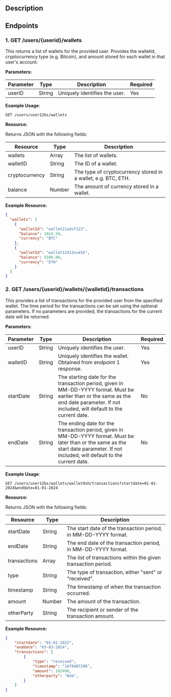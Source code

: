 ## Description

## Endpoints

### 1. GET /users/{userid}/wallets

This returns a list of wallets for the provided user. Provides the walletid, cryptocurrency type (e.g. Bitcoin), and amount stored for each wallet in that user's account.

**Parameters:**

| Parameter | Type   | Description                          | Required |
|-----------|--------|--------------------------------------|----------|
| userID    | String | Uniquely identifies the user.        | Yes      |


**Example Usage**:
```
GET /users/user12bs/wallets
```

**Resource:**

Returns JSON with the following fields:

| Resource       | Type   | Description          |
|----------------|--------|----------------------|
| wallets        | Array  | The list of wallets. |
| walletID       | String | The ID of a wallet.  |
| cryptocurrency | String | The type of cryptocurrency stored in a wallet, e.g. BTC, ETH. |
| balance        | Number | The amount of currency stored in a wallet. |

**Example Resource:**
```json
{
  "wallets": [
    {
      "walletId": "wallet21adsf123",
      "balance": 1024.50,
      "currency": "BTC"
    },
    {
      "walletId": "wallet12412nu456",
      "balance": 5500.00,
      "currency": "ETH"
    }
  ]
}
```

### 2. GET /users/{userid}/wallets/{walletid}/transactions

This provides a list of transactions for the provided user from the specified wallet. The time period for the transactions can be set using the optional parameters. If no parameters are provided, the transactions for the current date will be returned.

**Parameters**:

| Parameter | Type   | Description                          | Required |
|-----------|--------|--------------------------------------|----------|
| userID    | String | Uniquely identifies the user.        | Yes      |
| walletID  | String | Uniquely identifies the wallet. Obtained from endpoint 1 response. | Yes |
| startDate | String | The starting date for the transaction period, given in MM-DD-YYYY format. Must be earlier than or the same as the end date parameter. If not included, will default to the current date. | No |
| endDate | String | The ending date for the transaction period, given in MM-DD-YYYY format. Must be later than or the same as the start date parameter. If not included, will default to the current date. | No |

**Example Usage**:
```
GET /users/user12bs/wallets/wallet9sh/transactions?startdate=01-01-2024&enddate=01-01-2024
```
**Resource:**

Returns JSON with the following fields:

| Resource       | Type   | Description          |
|----------------|--------|----------------------|
| startDate | String | The start date of the transaction period, in MM-DD-YYYY format. |
| endDate | String | The end date of the transaction period, in MM-DD-YYYY format. |
| transactions | Array | The list of transactions within the given transaction period. |
| type | String | The type of transaction, either "sent" or "received". |
| timestamp | String | The timestamp of when the transaction occurred. | 
| amount | Number | The amount of the transaction. |
| otherParty | String | The recipient or sender of the transaction amount. |
**Example Resource:**
```json
{
    "startdate": "01-01-2022",
    "enddate": "03-03-2024",
    "transactions": [
        {
            "type": "received",
            "timestamp": "1679407200",
            "amount": 102400,
            "otherparty": "Bob",
        }
    ]
}
```

